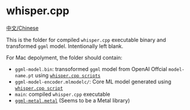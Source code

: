 # whisper.cpp

[中文/Chinese](README_zh-cn.md)

This is the folder for compiled `whisper.cpp` executable binary and transformed `ggml` model.
Intentionally left blank.

For Mac depolyment, the folder should contain:

- `ggml-model.bin`: transoformed `ggml` model from OpenAI Offcial `model-name.pt` using [`whisper.cpp scripts`](https://github.com/ggerganov/whisper.cpp/tree/master/models)
- `ggml-model-encoder.mlmodelc/`: Core ML model generated using [`whisper.cpp script`](https://github.com/ggerganov/whisper.cpp/blob/master/models/generate-coreml-model.sh)
- `main`: compiled `whisper.cpp` executable
- [`ggml-metal.metal`](https://github.com/ggerganov/whisper.cpp/blob/master/ggml-metal.metal) (Seems to be a Metal library)
